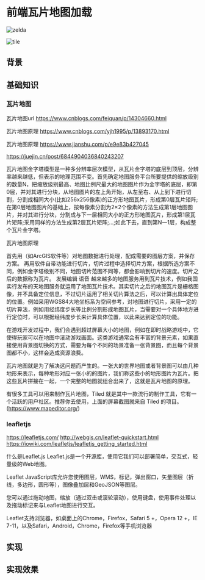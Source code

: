 # 前端瓦片地图加载

![zelda](http://127.0.0.1:8080/readMeImages/zelda.png)

![tile](http://127.0.0.1:8080/readMeImages/tile.png)

## 背景

## 基础知识

### 瓦片地图

瓦片地图url https://www.cnblogs.com/feiquan/p/14304660.html

瓦片地图原理 https://www.cnblogs.com/yjh1995/p/13893170.html

瓦片地图原理 https://www.jianshu.com/p/e9e83b427045

https://juejin.cn/post/6844904036840243207

瓦片地图金字塔模型是一种多分辨率层次模型，从瓦片金字塔的底层到顶层，分辨率越来越低，但表示的地理范围不变。首先确定地图服务平台所要提供的缩放级别的数量N，把缩放级别最高、地图比例尺最大的地图图片作为金字塔的底层，即第0层，并对其进行分块，从地图图片的左上角开始，从左至右、从上到下进行切割，分割成相同大小(比如256x256像素)的正方形地图瓦片，形成第0层瓦片矩阵;在第0层地图图片的基础上，按每像素分割为2×2个像素的方法生成第1层地图图片，并对其进行分块，分割成与下一层相同大小的正方形地图瓦片，形成第1层瓦片矩阵;采用同样的方法生成第2层瓦片矩阵;…;如此下去，直到第N一1层，构成整个瓦片金字塔。

瓦片地图原理

首先用（如ArcGIS软件等）对地图数据进行处理，配成需要的图层方案，并保存方案。
再用软件自带功能进行切片，切片过程中选择切片方案，根据所选方案不同，例如金字塔级别不同，地图切片范围不同等，都会影响到切片的速度。切片之后的数据称为瓦片。
发展编辑 语音
越来越多的地图服务用到瓦片技术，例如我国实行发布的天地图服务就运用了地图瓦片技术。其实切片之后的地图瓦片是栅格图像，并不具备定位信息，不过切片运用了相关切片算法之后，可以计算出具体定位的位置。例如采用WGS84大地坐标系为空间参考，对地图进行切片，采用一定的切片算法，例如用经纬度步长等比例分割形成地图瓦片，当需要对一个具体地方进行定位时，可以根据经纬度步长来计算具体位置，以此来达到定位的功能。

在游戏开发过程中，我们会遇到超过屏幕大小的地图，例如在即时战略游戏中，它使得玩家可以在地图中滚动游戏画面。这类游戏通常会有丰富的背景元素，如果直接使用背景图切换的方式，需要为每个不同的场景准备一张背景图，而且每个背景图都不小，这样会造成资源浪费。

瓦片地图就是为了解决这问题而产生的。一张大的世界地图或者背景图可以由几种地形来表示，每种地形对应一张小的的图片，我们称这些小的地形图片为瓦片。把这些瓦片拼接在一起，一个完整的地图就组合出来了，这就是瓦片地图的原理。

有很多工具可以用来制作瓦片地图，Tiled 就是其中一款流行的制作工具，它有一个活跃的用户社区。推荐你去使用，上面的屏幕截图就来自 Tiled 的项目。(https://www.mapeditor.org/)


### leafletjs
https://leafletjs.com/
http://webgis.cn/leaflet-quickstart.html
https://iowiki.com/leafletjs/leafletjs_getting_started.html

什么是Leaflet.js
Leaflet.js是一个开源库，使用它我们可以部署简单，交互式，轻量级的Web地图。

Leaflet JavaScript库允许您使用图层，WMS，标记，弹出窗口，矢量图层（折线，多边形，圆形等），图像叠加层和GeoJSON等图层。

您可以通过拖动地图，缩放（通过双击或滚轮滚动），使用键盘，使用事件处理以及拖动标记来与Leaflet地图进行交互。

Leaflet支持浏览器，如桌面上的Chrome，Firefox，Safari 5 +，Opera 12 +，IE 7-11，以及Safari，Android，Chrome，Firefox等手机浏览器

## 实现

## 实现效果
